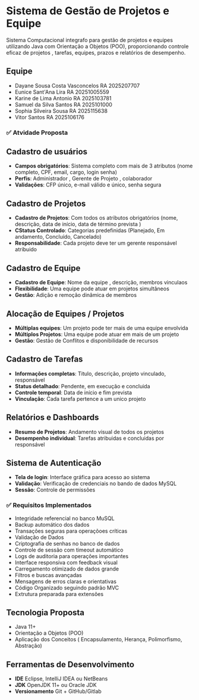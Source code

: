 # Sistema de Gestão de Projetos e Equipe 

Sistema Computacional integrafo para gestão de projetos e equipes utilizando Java com Orientação a Objetos (POO), proporcionando controle eficaz de projetos , tarefas, equipes, prazos e relatórios de desempenho. 

## Equipe 

- Dayane Sousa Costa Vasconcelos RA 2025207707
- Eunice Sant'Ana Lira RA 20251005559
- Karine de Lima Antonio RA 2025103781
- Samuel da Silva Santos RA 2025101000
- Sophia Silveira Sousa RA 2025115638
- Vitor Santos RA 2025106176

### ✅ Atvidade Proposta


## Cadastro de usuários

- **Campos obrigatórios**: Sistema completo com mais de 3 atributos (nome completo, CPF, email, cargo, login senha)
- **Perfis**: Administrador , Gerente de Projeto , colaborador 
- **Validações**: CFP único, e-mail válido e único, senha segura

## Cadastro de Projetos

- **Cadastro de Projetos**: Com todos os atributos obrigatórios (nome, descrição, data de início, data de término prevista )
- **CStatus Controlado**: Categorias predefinidas (Planejado, Em andamento, Concluído, Cancelado)
- **Responsabilidade**: Cada projeto deve ter um gerente responsável atribuido

## Cadastro de Equipe

- **Cadastro de Equipe**: Nome da equipe , descrição, membros vinculaos 
- **Flexibilidade**: Uma equipe pode atuar em projetos simultâneos 
- **Gestão**: Adição e remoção dinâmica de membros

## Alocação de Equipes / Projetos

- **Múltiplas equipes**: Um projeto pode ter mais de uma equipe envolvida
- **Múltiplos Projetos**: Uma equipe pode atuar em mais de um projeto
- **Gestão**: Gestão de Conflitos e disponibilidade de recursos

## Cadastro de Tarefas

- **Informações completas**: Titulo, descrição, projeto vinculado, responsável 
- **Status detalhado**: Pendente, em execução e concluida
- **Controle temporal**: Data de início e fim prevista 
- **Vinculação**: Cada tarefa pertence a um unico projeto

## Relatórios e Dashboards

- **Resumo de Projetos**: Andamento visual de todos os projetos
- **Desempenho individual**: Tarefas atribuidas e concluidas por responsável 

## Sistema de Autenticação

- **Tela de login**: Interface gráfica para acesso ao sistema 
- **Validação**: Verificação de credenciais no bando de dados MySQL
- **Sessão**: Controle de permissões 

### ✅ Requisitos Implementados

- Integridade referencial no banco MuSQL    
- Backup automático dos dados  
- Transações seguras para operaçõoes críticas
- Validação de Dados   
- Criptografia de senhas no banco de dados           
- Controle de sessão com timeout automático
- Logs de auditoria para operações importantes
- Interface responsiva com feedback visual
- Carregamento otimizado de dados grande
- Filtros e buscas avançadas
- Mensagens de erros claras e orientativas  
- Código Organizado seguindo padrão MVC
- Extrutura preparada para extensões


## Tecnologia Proposta 

- Java 11+
- Orientação a Objetos (POO)
- Aplicação dos Conceitos ( Encapsulamento, Herança, Polimorfismo, Abstração)

## Ferramentas de Desenvolvimento

- **IDE** Eclipse, IntelliJ IDEA ou NetBeans
- **JDK** OpenJDK 11+ ou Oracle JDK
- **Versionamento** Git + GitHub/Gitlab

